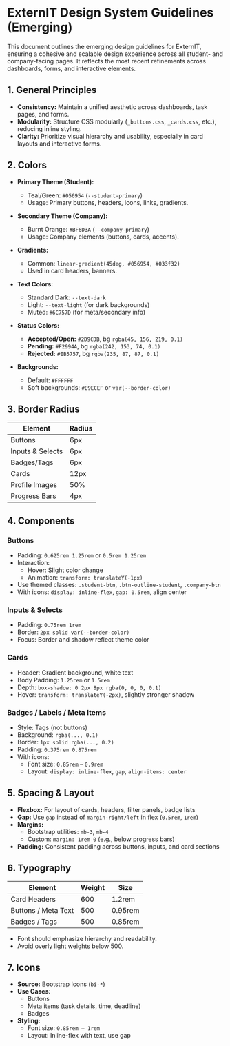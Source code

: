 # ExternIT Design System Guidelines (Emerging)

This document outlines the emerging design guidelines for ExternIT, ensuring a cohesive and scalable design experience across all student- and company-facing pages. It reflects the most recent refinements across dashboards, forms, and interactive elements.

## 1. General Principles

*   **Consistency:** Maintain a unified aesthetic across dashboards, task pages, and forms.
*   **Modularity:** Structure CSS modularly (`_buttons.css`, `_cards.css`, etc.), reducing inline styling.
*   **Clarity:** Prioritize visual hierarchy and usability, especially in card layouts and interactive forms.

## 2. Colors

*   **Primary Theme (Student):**  
    - Teal/Green: `#056954` (`--student-primary`)  
    - Usage: Primary buttons, headers, icons, links, gradients.

*   **Secondary Theme (Company):**  
    - Burnt Orange: `#BF6D3A` (`--company-primary`)  
    - Usage: Company elements (buttons, cards, accents).

*   **Gradients:**  
    - Common: `linear-gradient(45deg, #056954, #033f32)`  
    - Used in card headers, banners.

*   **Text Colors:**  
    - Standard Dark: `--text-dark`  
    - Light: `--text-light` (for dark backgrounds)  
    - Muted: `#6C757D` (for meta/secondary info)

*   **Status Colors:**  
    - **Accepted/Open:** `#2D9CDB`, bg `rgba(45, 156, 219, 0.1)`  
    - **Pending:** `#F2994A`, bg `rgba(242, 153, 74, 0.1)`  
    - **Rejected:** `#EB5757`, bg `rgba(235, 87, 87, 0.1)`

*   **Backgrounds:**  
    - Default: `#FFFFFF`  
    - Soft backgrounds: `#E9ECEF` or `var(--border-color)`

## 3. Border Radius

| Element             | Radius |
|---------------------|--------|
| Buttons             | 6px    |
| Inputs & Selects    | 6px    |
| Badges/Tags         | 6px    |
| Cards               | 12px   |
| Profile Images      | 50%    |
| Progress Bars       | 4px    |

## 4. Components

### Buttons

*   Padding: `0.625rem 1.25rem` or `0.5rem 1.25rem`
*   Interaction:  
    - Hover: Slight color change  
    - Animation: `transform: translateY(-1px)`
*   Use themed classes: `.student-btn`, `.btn-outline-student`, `.company-btn`
*   With icons: `display: inline-flex`, `gap: 0.5rem`, align center

### Inputs & Selects

*   Padding: `0.75rem 1rem`
*   Border: `2px solid var(--border-color)`
*   Focus: Border and shadow reflect theme color

### Cards

*   Header: Gradient background, white text
*   Body Padding: `1.25rem` or `1.5rem`
*   Depth: `box-shadow: 0 2px 8px rgba(0, 0, 0, 0.1)`
*   Hover: `transform: translateY(-2px)`, slightly stronger shadow

### Badges / Labels / Meta Items

*   Style: Tags (not buttons)
*   Background: `rgba(..., 0.1)`
*   Border: `1px solid rgba(..., 0.2)`
*   Padding: `0.375rem 0.875rem`
*   With icons:  
    - Font size: `0.85rem` – `0.9rem`  
    - Layout: `display: inline-flex`, `gap`, `align-items: center`

## 5. Spacing & Layout

*   **Flexbox:** For layout of cards, headers, filter panels, badge lists
*   **Gap:** Use `gap` instead of `margin-right/left` in flex (`0.5rem`, `1rem`)
*   **Margins:**  
    - Bootstrap utilities: `mb-3`, `mb-4`  
    - Custom: `margin: 1rem 0` (e.g., below progress bars)
*   **Padding:** Consistent padding across buttons, inputs, and card sections

## 6. Typography

| Element             | Weight | Size    |
|---------------------|--------|---------|
| Card Headers        | 600    | 1.2rem  |
| Buttons / Meta Text | 500    | 0.95rem |
| Badges / Tags       | 500    | 0.85rem |

*   Font should emphasize hierarchy and readability.
*   Avoid overly light weights below 500.

## 7. Icons

*   **Source:** Bootstrap Icons (`bi-*`)
*   **Use Cases:**  
    - Buttons  
    - Meta items (task details, time, deadline)  
    - Badges
*   **Styling:**  
    - Font size: `0.85rem – 1rem`  
    - Layout: Inline-flex with text, use gap 